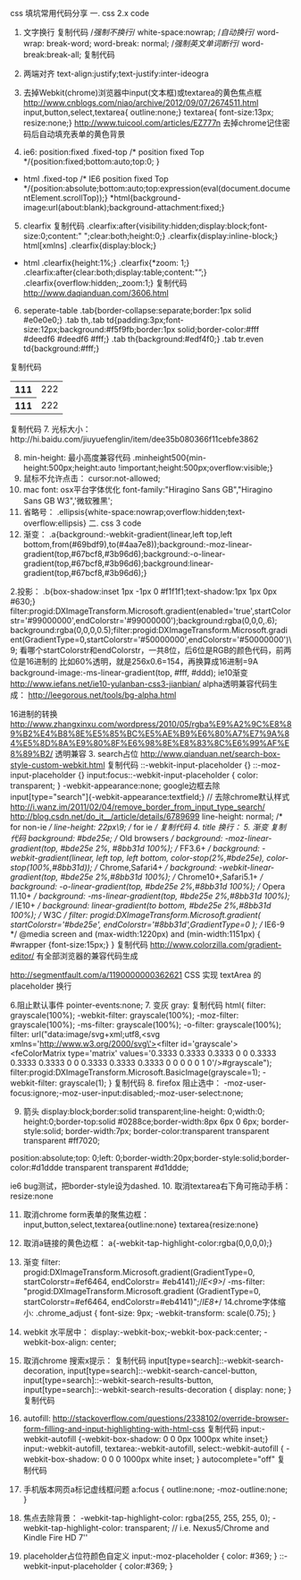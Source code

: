 css 填坑常用代码分享
一. css 2.x code
1. 文字换行
复制代码
/*强制不换行*/
white-space:nowrap;
/*自动换行*/
word-wrap: break-word;
word-break: normal;
/*强制英文单词断行*/
word-break:break-all;
复制代码
2. 两端对齐
text-align:justify;text-justify:inter-ideogra

3. 去掉Webkit(chrome)浏览器中input(文本框)或textarea的黄色焦点框
http://www.cnblogs.com/niao/archive/2012/09/07/2674511.html
input,button,select,textarea{ outline:none;}
textarea{ font-size:13px; resize:none;}
http://www.tuicool.com/articles/EZ777n
去掉chrome记住密码后自动填充表单的黄色背景

4. ie6: position:fixed
.fixed-top /* position fixed Top */{position:fixed;bottom:auto;top:0; }
* html .fixed-top /* IE6 position fixed Top */{position:absolute;bottom:auto;top:expression(eval(document.documentElement.scrollTop));}
*html{background-image:url(about:blank);background-attachment:fixed;}

5. clearfix
复制代码
.clearfix:after{visibility:hidden;display:block;font-size:0;content:" ";clear:both;height:0;}
.clearfix{display:inline-block;}
html[xmlns] .clearfix{display:block;}
* html .clearfix{height:1%;}
.clearfix{*zoom: 1;}
.clearfix:after{clear:both;display:table;content:"”;}
.clearfix{overflow:hidden;_zoom:1;}
复制代码
http://www.daqianduan.com/3606.html

6. seperate-table
.tab{border-collapse:separate;border:1px solid #e0e0e0;}
.tab th,.tab td{padding:3px;font-size:12px;background:#f5f9fb;border:1px solid;border-color:#fff #deedf6 #deedf6 #fff;}
.tab th{background:#edf4f0;}
.tab tr.even td{background:#fff;}

复制代码
<table class="tab" width="100%" cellpadding="0" cellspacing="0" border="0">
    <tr>
        <th>111</th>
        <td>222</td>
    </tr>
    <tr>
        <th>111</th>
        <td>222</td>
    </tr>
</table>
复制代码
7. 光标大小：
http://hi.baidu.com/jiuyuefenglin/item/dee35b080366f11cebfe3862

8. min-height: 最小高度兼容代码
.minheight500{min-height:500px;height:auto !important;height:500px;overflow:visible;}
9. 鼠标不允许点击：
cursor:not-allowed;
10. mac font: osx平台字体优化
font-family:"Hiragino Sans GB","Hiragino Sans GB W3",'微软雅黑';
11. 省略号：
.ellipsis{white-space:nowrap;overflow:hidden;text-overflow:ellipsis}
二. css 3 code
1. 渐变：
.a{background:-webkit-gradient(linear,left top,left bottom,from(#69bdf9),to(#4aa7e8));background:-moz-linear-gradient(top,#67bcf8,#3b96d6);background:-o-linear-gradient(top,#67bcf8,#3b96d6);background:linear-gradient(top,#67bcf8,#3b96d6);}

2.投影：
.b{box-shadow:inset 1px -1px 0 #f1f1f1;text-shadow:1px 1px 0px #630;}
filter:progid:DXImageTransform.Microsoft.gradient(enabled='true',startColorstr='#99000000',endColorstr='#99000000');background:rgba(0,0,0,.6);
background:rgba(0,0,0,0.5);filter:progid:DXImageTransform.Microsoft.gradient(GradientType=0,startColorstr='#50000000',endColorstr='#50000000')\9;
看哪个startColorstr和endColorstr，一共8位，后6位是RGB的颜色代码，前两位是16进制的
比如60%透明，就是256x0.6=154，再换算成16进制=9A
background-image:-ms-linear-gradient(top, #fff, #ddd); ie10渐变
http://www.iefans.net/ie10-yulanban-css3-jianbian/
alpha透明兼容代码生成：
http://leegorous.net/tools/bg-alpha.html

16进制的转换
http://www.zhangxinxu.com/wordpress/2010/05/rgba%E9%A2%9C%E8%89%B2%E4%B8%8E%E5%85%BC%E5%AE%B9%E6%80%A7%E7%9A%84%E5%8D%8A%E9%80%8F%E6%98%8E%E8%83%8C%E6%99%AF%E8%89%B2/
透明兼容
3. search占位
http://www.qianduan.net/search-box-style-custom-webkit.html
复制代码
::-webkit-input-placeholder {}
::-moz-input-placeholder {}
input:focus::-webkit-input-placeholder { color: transparent; }
-webkit-appearance:none;  google边框去除
input[type="search"]{-webkit-appearance:textfield;} // 去除chrome默认样式
http://i.wanz.im/2011/02/04/remove_border_from_input_type_search/
http://blog.csdn.net/do_it__/article/details/6789699
line-height: normal; /* for non-ie */
line-height: 22px\9; /* for ie */
复制代码
4.
title 换行：&#13;
5. 渐变
复制代码
background: #bde25e; /* Old browsers */
background: -moz-linear-gradient(top, #bde25e 2%, #8bb31d 100%); /* FF3.6+ */
background: -webkit-gradient(linear, left top, left bottom, color-stop(2%,#bde25e), color-stop(100%,#8bb31d)); /* Chrome,Safari4+ */
background: -webkit-linear-gradient(top, #bde25e 2%,#8bb31d 100%); /* Chrome10+,Safari5.1+ */
background: -o-linear-gradient(top, #bde25e 2%,#8bb31d 100%); /* Opera 11.10+ */
background: -ms-linear-gradient(top, #bde25e 2%,#8bb31d 100%); /* IE10+ */
background: linear-gradient(to bottom, #bde25e 2%,#8bb31d 100%); /* W3C */
filter: progid:DXImageTransform.Microsoft.gradient( startColorstr='#bde25e', endColorstr='#8bb31d',GradientType=0 ); /* IE6-9 */
 @media screen and (max-width:1220px) and (min-width:1151px) {
    #wrapper {font-size:15px;}
}
复制代码
http://www.colorzilla.com/gradient-editor/
有全部浏览器的兼容代码生成

http://segmentfault.com/a/1190000000362621
CSS 实现 textArea 的 placeholder 换行

6.阻止默认事件
pointer-events:none;
7. 变灰 gray:
复制代码
html{
filter: grayscale(100%);
-webkit-filter: grayscale(100%);
-moz-filter: grayscale(100%);
-ms-filter: grayscale(100%);
-o-filter: grayscale(100%);
filter: url("data:image/svg+xml;utf8,<svg xmlns=\'http://www.w3.org/2000/svg\'><filter id=\'grayscale\'><feColorMatrix type=\'matrix\' values=\'0.3333 0.3333 0.3333 0 0 0.3333 0.3333 0.3333 0 0 0.3333 0.3333 0.3333 0 0 0 0 0 1 0\'/></filter></svg>#grayscale");
filter:progid:DXImageTransform.Microsoft.BasicImage(grayscale=1);
-webkit-filter: grayscale(1);
}
复制代码
8. firefox 阻止选中：
-moz-user-focus:ignore;-moz-user-input:disabled;-moz-user-select:none;

9. 箭头
display:block;border:solid transparent;line-height: 0;width:0; height:0;border-top:solid #0288ce;border-width:8px 6px 0 6px;
border-style:solid; border-width:7px; border-color:transparent transparent transparent #ff7020;

position:absolute;top: 0;left: 0;border-width:20px;border-style:solid;border-color:#d1ddde transparent transparent #d1ddde;

ie6 bug测试，把border-style设为dashed.
10. 取消textarea右下角可拖动手柄：
resize:none

 11. 取消chrome form表单的聚焦边框：
input,button,select,textarea{outline:none}
textarea{resize:none}

12. 取消a链接的黄色边框：
a{-webkit-tap-highlight-color:rgba(0,0,0,0);}

13. 渐变
filter: progid:DXImageTransform.Microsoft.gradient(GradientType=0, startColorstr=#ef6464, endColorstr= #eb4141);/*IE<9>*/
-ms-filter: "progid:DXImageTransform.Microsoft.gradient (GradientType=0, startColorstr=#ef6464, endColorstr=#eb4141)";/*IE8+*/
14.chrome字体缩小:
.chrome_adjust { font-size: 9px; -webkit-transform: scale(0.75); }

15. webkit 水平居中：
 display:-webkit-box;-webkit-box-pack:center; -webkit-box-align: center;

16. 取消chrome 搜索x提示：
复制代码
 input[type=search]::-webkit-search-decoration,
input[type=search]::-webkit-search-cancel-button,
input[type=search]::-webkit-search-results-button,
input[type=search]::-webkit-search-results-decoration {
display: none;
}
复制代码

17. autofill:
http://stackoverflow.com/questions/2338102/override-browser-form-filling-and-input-highlighting-with-html-css
复制代码
input:-webkit-autofill {-webkit-box-shadow: 0 0 0px 1000px white inset;}
input:-webkit-autofill,
textarea:-webkit-autofill,
select:-webkit-autofill {
    -webkit-box-shadow: 0 0 0 1000px white inset;
}
autocomplete="off"
复制代码

18. 手机版本网页a标记虚线框问题
a:focus { outline:none; -moz-outline:none; }

19. 焦点去除背景：
-webkit-tap-highlight-color: rgba(255, 255, 255, 0);
-webkit-tap-highlight-color: transparent;  // i.e. Nexus5/Chrome and Kindle Fire HD 7''

20. placeholder占位符颜色自定义
input:-moz-placeholder { color: #369; }
::-webkit-input-placeholder { color:#369; }
